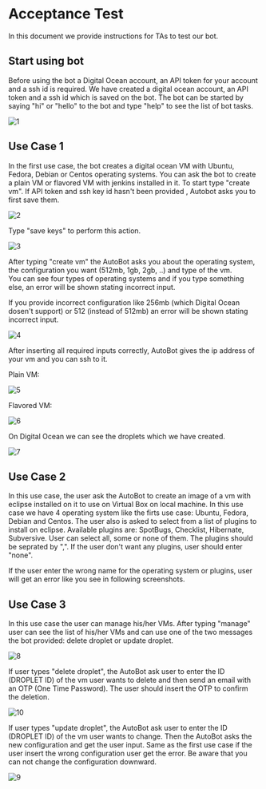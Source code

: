 # Acceptance Test

In this document we provide instructions for TAs to test our bot.

## Start using bot
Before using the bot a Digital Ocean account, an API token for your account and a ssh id is required. We have created a digital ocean account, an API token and a ssh id which is saved on the bot. 
The bot can be started by saying "hi" or "hello" to the bot and type "help" to see the list of bot tasks.

![1](https://media.github.ncsu.edu/user/7998/files/d7ff3c30-d467-11e7-9fd2-43ded0954b34)

## Use Case 1
In the first use case, the bot creates a digital ocean VM with Ubuntu, Fedora, Debian or Centos operating systems. You can ask the bot to create a plain VM or flavored VM with jenkins installed in it.
To start type "create vm". If API token and ssh key id hasn't been provided , Autobot asks you to first save them.  

![2](https://media.github.ncsu.edu/user/7998/files/e5d46b8c-d467-11e7-94e2-15c055a483d6)

Type "save keys" to perform this action.  

![3](https://media.github.ncsu.edu/user/7998/files/f687744c-d467-11e7-8338-b35afb18f87e)  

After typing "create vm" the AutoBot asks you about the operating system, the configuration you want (512mb, 1gb, 2gb, ..) and type of the vm.  
You can see four types of operating systems and if you type something else, an error will be shown stating incorrect input.  

If you provide incorrect configuration like 256mb (which Digital Ocean dosen't support) or 512 (instead of 512mb) an error will be shown stating incorrect input.  

![4](https://media.github.ncsu.edu/user/7998/files/0db7f362-d468-11e7-826b-26155a33d578)  

After inserting all required inputs correctly, AutoBot gives the ip address of your vm and you can ssh to it.  

Plain VM:    

![5](https://media.github.ncsu.edu/user/7998/files/19f94e96-d468-11e7-979a-d8fa3a5731f9)    

Flavored VM:    

![6](https://media.github.ncsu.edu/user/7998/files/26161902-d468-11e7-8f1b-b6a5accf1df3)      
  
On Digital Ocean we can see the droplets which we have created.      

![7](https://media.github.ncsu.edu/user/7998/files/6add37d2-d468-11e7-950c-e4a6c794cfe9)    

## Use Case 2

In this use case, the user ask the AutoBot to create an image of a vm with eclipse installed on it to use on Virtual Box on local machine. In this use case we have 4 operating system like the firts use case: Ubuntu, Fedora, Debian and Centos. The user also is asked to select from a list of plugins to install on eclipse. Available plugins are: SpotBugs, Checklist, Hibernate, Subversive. User can select all, some or none of them. The plugins should be seprated by ",". If the user don't want any plugins, user should enter "none".


If the user enter the wrong name for the operating system or plugins, user will get an error like you see in following screenshots.

## Use Case 3

In this use case the user can manage his/her VMs. After typing "manage" user can see the list of his/her VMs and can use one of the two messages the bot provided: delete droplet or update droplet.  

![8](https://media.github.ncsu.edu/user/7998/files/7aa7bc50-d468-11e7-81b8-6011164fb4cf)  

If user types "delete droplet", the AutoBot ask user to enter the ID (DROPLET ID) of the vm user wants to delete and then send an email with an OTP (One Time Password). The user should insert the OTP to confirm the deletion.  

![10](https://media.github.ncsu.edu/user/7998/files/7ac5946e-d468-11e7-823a-114ba8b94cf8)  

If user types "update droplet", the AutoBot ask user to enter the ID (DROPLET ID) of the vm user wants to change. Then the AutoBot asks the new configuration and get the user input. Same as the first use case if the user insert the wrong configuration user get the error. Be aware that you can not change the configuration downward.  

![9](https://media.github.ncsu.edu/user/7998/files/7aea310c-d468-11e7-9f8c-74122e565410)  

